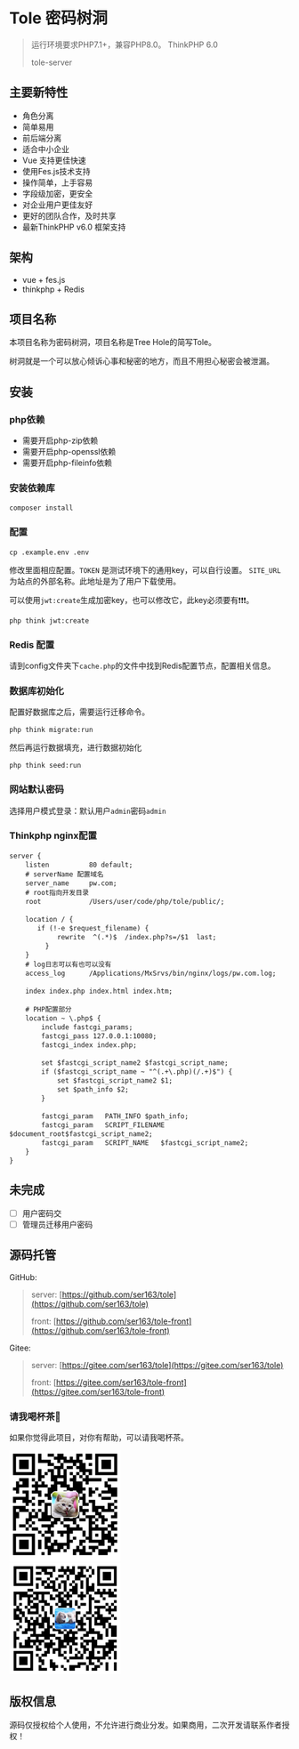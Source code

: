  Tole 密码树洞
===============

> 运行环境要求PHP7.1+，兼容PHP8.0。 ThinkPHP 6.0
>
> tole-server

## 主要新特性

* 角色分离
* 简单易用
* 前后端分离
* 适合中小企业
* Vue 支持更佳快速
* 使用Fes.js技术支持
* 操作简单，上手容易
* 字段级加密，更安全
* 对企业用户更佳友好
* 更好的团队合作，及时共享
* 最新ThinkPHP v6.0 框架支持

## 架构
* vue + fes.js
* thinkphp + Redis

## 项目名称
本项目名称为密码树洞，项目名称是Tree Hole的简写Tole。

树洞就是一个可以放心倾诉心事和秘密的地方，而且不用担心秘密会被泄漏。

## 安装

### php依赖
* 需要开启php-zip依赖
* 需要开启php-openssl依赖
* 需要开启php-fileinfo依赖

### 安装依赖库
```shell
composer install
```
### 配置
```shell
cp .example.env .env
```

修改里面相应配置。`TOKEN` 是测试环境下的通用key，可以自行设置。
`SITE_URL` 为站点的外部名称。此地址是为了用户下载使用。

可以使用`jwt:create`生成加密key，也可以修改它，此key必须要有❗️❗❗。
```shell
php think jwt:create
```

### Redis 配置
请到config文件夹下`cache.php`的文件中找到Redis配置节点，配置相关信息。

### 数据库初始化
配置好数据库之后，需要运行迁移命令。
```shell
php think migrate:run
```
然后再运行数据填充，进行数据初始化
```shell
php think seed:run
```

### 网站默认密码
选择用户模式登录：默认用户`admin`密码`admin`

### Thinkphp nginx配置
```
server {
	listen			80 default;
	# serverName 配置域名
	server_name		pw.com;
	# root指向开发目录
	root			/Users/user/code/php/tole/public/;
	
	location / {
	   if (!-e $request_filename) {
	   		rewrite  ^(.*)$  /index.php?s=/$1  last;
	     }
    }
    # log日志可以有也可以没有
	access_log		/Applications/MxSrvs/bin/nginx/logs/pw.com.log;
	
	index index.php index.html index.htm;
	
    # PHP配置部分
    location ~ \.php$ {
        include fastcgi_params;
        fastcgi_pass 127.0.0.1:10080;
        fastcgi_index index.php;
    
        set $fastcgi_script_name2 $fastcgi_script_name;
        if ($fastcgi_script_name ~ "^(.+\.php)(/.+)$") {
            set $fastcgi_script_name2 $1;
            set $path_info $2;
        }
        
        fastcgi_param   PATH_INFO $path_info;
        fastcgi_param   SCRIPT_FILENAME   $document_root$fastcgi_script_name2;
        fastcgi_param   SCRIPT_NAME   $fastcgi_script_name2;
    }
}
```


## 未完成
-[ ] 用户密码交
-[ ] 管理员迁移用户密码 
## 源码托管

GitHub:
>server: [https://github.com/ser163/tole](https://github.com/ser163/tole)
> 
> front: [https://github.com/ser163/tole-front](https://github.com/ser163/tole-front)

Gitee: 
> server: [https://gitee.com/ser163/tole](https://gitee.com/ser163/tole)
> 
> front: [https://gitee.com/ser163/tole-front](https://gitee.com/ser163/tole-front)

### 请我喝杯茶🍵
如果你觉得此项目，对你有帮助，可以请我喝杯茶。


![支付宝](public/static/alipay.png "支付宝")   &emsp;&emsp;&emsp;&emsp;&emsp;&emsp;&emsp;&emsp;&emsp;&emsp;&emsp;&emsp;&emsp;&emsp;&emsp;&emsp;&emsp;&emsp;&emsp; ![微信](public/static/weixin.png "支付宝")


## 版权信息

源码仅授权给个人使用，不允许进行商业分发。如果商用，二次开发请联系作者授权！

